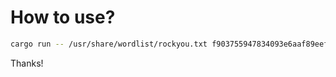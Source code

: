 # How to use?

```bash
cargo run -- /usr/share/wordlist/rockyou.txt f903755947834093e6aaf89eef9c2a921a37477e
```

Thanks!
